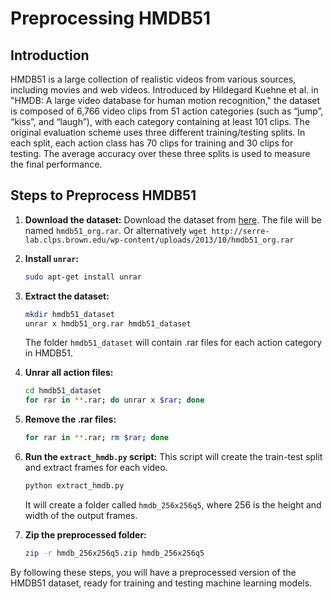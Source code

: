 # Preprocessing HMDB51

## Introduction
HMDB51 is a large collection of realistic videos from various sources, including movies and web videos. Introduced by Hildegard Kuehne et al. in "HMDB: A large video database for human motion recognition," the dataset is composed of 6,766 video clips from 51 action categories (such as “jump”, “kiss”, and “laugh”), with each category containing at least 101 clips. The original evaluation scheme uses three different training/testing splits. In each split, each action class has 70 clips for training and 30 clips for testing. The average accuracy over these three splits is used to measure the final performance.

## Steps to Preprocess HMDB51

1. **Download the dataset:**
   Download the dataset from [here](https://serre-lab.clps.brown.edu/resource/hmdb-a-large-human-motion-database/#Downloads). The file will be named `hmdb51_org.rar`.
   Or alternatively 
   `wget http://serre-lab.clps.brown.edu/wp-content/uploads/2013/10/hmdb51_org.rar`

2. **Install `unrar`:**
   ```bash
   sudo apt-get install unrar
   ```

3. **Extract the dataset:**
   ```bash
   mkdir hmdb51_dataset
   unrar x hmdb51_org.rar hmdb51_dataset
   ```
   The folder `hmdb51_dataset` will contain .rar files for each action category in HMDB51.

4. **Unrar all action files:**
   ```bash
   cd hmdb51_dataset
   for rar in **.rar; do unrar x $rar; done
   ```

5. **Remove the .rar files:**
   ```bash
   for rar in **.rar; rm $rar; done
   ```

6. **Run the `extract_hmdb.py` script:**
   This script will create the train-test split and extract frames for each video.
   ```bash
   python extract_hmdb.py
   ```
   It will create a folder called `hmdb_256x256q5`, where 256 is the height and width of the output frames.

7. **Zip the preprocessed folder:**
   ```bash
   zip -r hmdb_256x256q5.zip hmdb_256x256q5
   ```

By following these steps, you will have a preprocessed version of the HMDB51 dataset, ready for training and testing machine learning models.